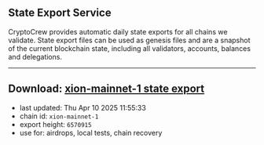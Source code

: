 ## State Export Service
CryptoCrew provides automatic daily state exports for all chains we validate. State export files can be used as genesis files and are a snapshot of the current blockchain state, including all validators, accounts, balances and delegations.

---
**Download: [xion-mainnet-1 state export](https://dl-eu2.ccvalidators.com/SERVICE/xion/xion-mainnet-1_export_6570915.json)**
---

- last updated: Thu Apr 10 2025 11:55:33
- chain id: `xion-mainnet-1`
- export height: `6570915`
- use for: airdrops, local tests, chain recovery
